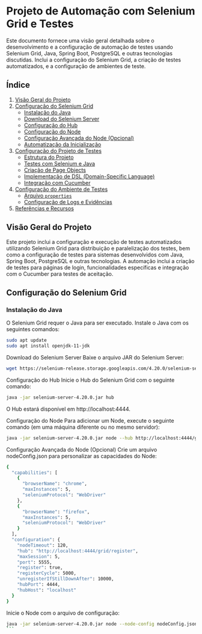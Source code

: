 # Projeto de Automação com Selenium Grid e Testes

Este documento fornece uma visão geral detalhada sobre o desenvolvimento e a configuração de automação de testes usando Selenium Grid, Java, Spring Boot, PostgreSQL e outras tecnologias discutidas. Inclui a configuração do Selenium Grid, a criação de testes automatizados, e a configuração de ambientes de teste.

## Índice

1. [Visão Geral do Projeto](#visão-geral-do-projeto)
2. [Configuração do Selenium Grid](#configuração-do-selenium-grid)
    - [Instalação do Java](#instalação-do-java)
    - [Download do Selenium Server](#download-do-selenium-server)
    - [Configuração do Hub](#configuração-do-hub)
    - [Configuração do Node](#configuração-do-node)
    - [Configuração Avançada do Node (Opcional)](#configuração-avançada-do-node-opcional)
    - [Automatização da Inicialização](#automatização-da-inicialização)
3. [Configuração do Projeto de Testes](#configuração-do-projeto-de-testes)
    - [Estrutura do Projeto](#estrutura-do-projeto)
    - [Testes com Selenium e Java](#testes-com-selenium-e-java)
    - [Criação de Page Objects](#criação-de-page-objects)
    - [Implementação de DSL (Domain-Specific Language)](#implementação-de-dsl-domain-specific-language)
    - [Integração com Cucumber](#integração-com-cucumber)
4. [Configuração do Ambiente de Testes](#configuração-do-ambiente-de-testes)
    - [Arquivo `properties`](#arquivo-properties)
    - [Configuração de Logs e Evidências](#configuração-de-logs-e-evidências)
5. [Referências e Recursos](#referências-e-recursos)

## Visão Geral do Projeto

Este projeto inclui a configuração e execução de testes automatizados utilizando Selenium Grid para distribuição e paralelização dos testes, bem como a configuração de testes para sistemas desenvolvidos com Java, Spring Boot, PostgreSQL e outras tecnologias. A automação inclui a criação de testes para páginas de login, funcionalidades específicas e integração com o Cucumber para testes de aceitação.

## Configuração do Selenium Grid

### Instalação do Java

O Selenium Grid requer o Java para ser executado. Instale o Java com os seguintes comandos:

```bash
sudo apt update
sudo apt install openjdk-11-jdk
```
Download do Selenium Server
Baixe o arquivo JAR do Selenium Server: 

```bash
wget https://selenium-release.storage.googleapis.com/4.20.0/selenium-server-4.20.0.jar
``` 
Configuração do Hub
Inicie o Hub do Selenium Grid com o seguinte comando:

```bash
java -jar selenium-server-4.20.0.jar hub
```
O Hub estará disponível em http://localhost:4444.

Configuração do Node
Para adicionar um Node, execute o seguinte comando (em uma máquina diferente ou no mesmo servidor):

```bash
java -jar selenium-server-4.20.0.jar node --hub http://localhost:4444/grid/register
```
Configuração Avançada do Node (Opcional)
Crie um arquivo nodeConfig.json para personalizar as capacidades do Node:

```bash
{
  "capabilities": [
    {
      "browserName": "chrome",
      "maxInstances": 5,
      "seleniumProtocol": "WebDriver"
    },
    {
      "browserName": "firefox",
      "maxInstances": 5,
      "seleniumProtocol": "WebDriver"
    }
  ],
  "configuration": {
    "nodeTimeout": 120,
    "hub": "http://localhost:4444/grid/register",
    "maxSession": 5,
    "port": 5555,
    "register": true,
    "registerCycle": 5000,
    "unregisterIfStillDownAfter": 10000,
    "hubPort": 4444,
    "hubHost": "localhost"
  }
}
``` 
Inicie o Node com o arquivo de configuração:

````bash
java -jar selenium-server-4.20.0.jar node --node-config nodeConfig.json
```